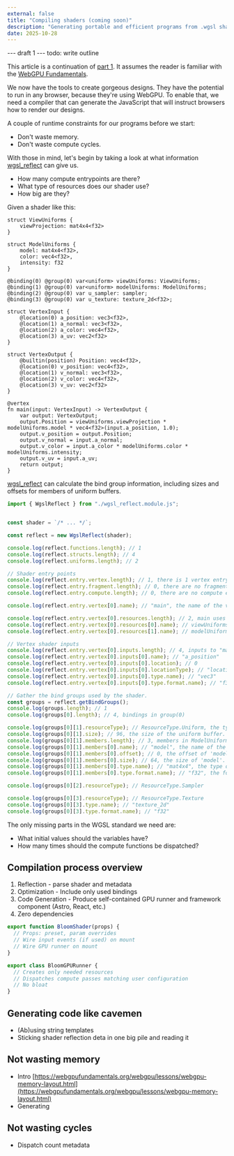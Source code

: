 ```yaml
---
external: false
title: "Compiling shaders (coming soon)"
description: "Generating portable and efficient programs from .wgsl shaders (shader editor - part 2)"
date: 2025-10-28
---
```

--- draft 1 ---
todo: write outline

This article is a continuation of [part 1](./shader-editor-part-1). It assumes the reader is familiar with the [WebGPU Fundamentals](https://webgpufundamentals.org/webgpu/lessons/webgpu-fundamentals.html).

We now have the tools to create gorgeous designs. They have the potential to run in any browser, because they're using WebGPU.
To enable that, we need a compiler that can generate the JavaScript that will instruct browsers how to render our designs.

A couple of runtime constraints for our programs before we start:
- Don't waste memory.
- Don't waste compute cycles.

With those in mind, let's begin by taking a look at what information [wgsl_reflect](https://github.com/brendan-duncan/wgsl_reflect/) can give us.
- How many compute entrypoints are there?
- What type of resources does our shader use?
- How big are they?

Given a shader like this:

```wgsl
struct ViewUniforms {
    viewProjection: mat4x4<f32>
}

struct ModelUniforms {
    model: mat4x4<f32>,
    color: vec4<f32>,
    intensity: f32
}

@binding(0) @group(0) var<uniform> viewUniforms: ViewUniforms;
@binding(1) @group(0) var<uniform> modelUniforms: ModelUniforms;
@binding(2) @group(0) var u_sampler: sampler;
@binding(3) @group(0) var u_texture: texture_2d<f32>;

struct VertexInput {
    @location(0) a_position: vec3<f32>,
    @location(1) a_normal: vec3<f32>,
    @location(2) a_color: vec4<f32>,
    @location(3) a_uv: vec2<f32>
}

struct VertexOutput {
    @builtin(position) Position: vec4<f32>,
    @location(0) v_position: vec4<f32>,
    @location(1) v_normal: vec3<f32>,
    @location(2) v_color: vec4<f32>,
    @location(3) v_uv: vec2<f32>
}

@vertex
fn main(input: VertexInput) -> VertexOutput {
    var output: VertexOutput;
    output.Position = viewUniforms.viewProjection * modelUniforms.model * vec4<f32>(input.a_position, 1.0);
    output.v_position = output.Position;
    output.v_normal = input.a_normal;
    output.v_color = input.a_color * modelUniforms.color * modelUniforms.intensity;
    output.v_uv = input.a_uv;
    return output;
}
```

[wgsl_reflect](https://github.com/brendan-duncan/wgsl_reflect/) can calculate the bind group information, including sizes and offsets for members of uniform buffers.

```ts
import { WgslReflect } from "./wgsl_reflect.module.js";


const shader = `/* ... */`;

const reflect = new WgslReflect(shader);

console.log(reflect.functions.length); // 1
console.log(reflect.structs.length); // 4
console.log(reflect.uniforms.length); // 2

// Shader entry points
console.log(reflect.entry.vertex.length); // 1, there is 1 vertex entry function.
console.log(reflect.entry.fragment.length); // 0, there are no fragment entry functions.
console.log(reflect.entry.compute.length); // 0, there are no compute entry functions.

console.log(reflect.entry.vertex[0].name); // "main", the name of the vertex entry function.

console.log(reflect.entry.vertex[0].resources.length); // 2, main uses modelUniforms and viewUniforms resource bindings.
console.log(reflect.entry.vertex[0].resources[0].name); // viewUniforms
console.log(reflect.entry.vertex[0].resources[1].name); // modelUniforms

// Vertex shader inputs
console.log(reflect.entry.vertex[0].inputs.length); // 4, inputs to "main"
console.log(reflect.entry.vertex[0].inputs[0].name); // "a_position"
console.log(reflect.entry.vertex[0].inputs[0].location); // 0
console.log(reflect.entry.vertex[0].inputs[0].locationType); // "location" (can be "builtin")
console.log(reflect.entry.vertex[0].inputs[0].type.name); // "vec3"
console.log(reflect.entry.vertex[0].inputs[0].type.format.name); // "f32"

// Gather the bind groups used by the shader.
const groups = reflect.getBindGroups();
console.log(groups.length); // 1
console.log(groups[0].length); // 4, bindings in group(0)

console.log(groups[0][1].resourceType); // ResourceType.Uniform, the type of resource at group(0) binding(1)
console.log(groups[0][1].size); // 96, the size of the uniform buffer.
console.log(groups[0][1].members.length); // 3, members in ModelUniforms.
console.log(groups[0][1].members[0].name); // "model", the name of the first member in the uniform buffer.
console.log(groups[0][1].members[0].offset); // 0, the offset of 'model' in the uniform buffer.
console.log(groups[0][1].members[0].size); // 64, the size of 'model'.
console.log(groups[0][1].members[0].type.name); // "mat4x4", the type of 'model'.
console.log(groups[0][1].members[0].type.format.name); // "f32", the format of the mat4x4.

console.log(groups[0][2].resourceType); // ResourceType.Sampler

console.log(groups[0][3].resourceType); // ResourceType.Texture
console.log(groups[0][3].type.name); // "texture_2d"
console.log(groups[0][3].type.format.name); // "f32"
```


The only missing parts in the WGSL standard we need are:
- What initial values should the variables have?
- How many times should the compute functions be dispatched?



## Compilation process overview
1. Reflection - parse shader and metadata
2. Optimization - Include only used bindings
3. Code Generation - Produce self-contained GPU runner and framework component (Astro, React, etc.)
4. Zero dependencies

```javascript
export function BloomShader(props) {
  // Props: preset, param overrides
  // Wire input events (if used) on mount
  // Wire GPU runner on mount
}

export class BloomGPURunner {
  // Creates only needed resources
  // Dispatches compute passes matching user configuration 
  // No bloat
}
```

## Generating code like cavemen
- (Ab)using string templates
- Sticking shader reflection deta in one big pile and reading it

## Not wasting memory
- Intro [https://webgpufundamentals.org/webgpu/lessons/webgpu-memory-layout.html](https://webgpufundamentals.org/webgpu/lessons/webgpu-memory-layout.html)
- Generating 



## Not wasting cycles
- Dispatch count metadata